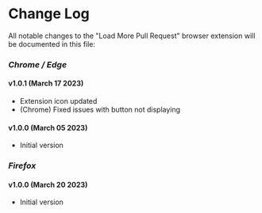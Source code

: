 # Change Log

All notable changes to the "Load More Pull Request" browser extension will be documented in this file:

### *Chrome / Edge*

#### v1.0.1 (March 17 2023)
- Extension icon updated
- (Chrome) Fixed issues with button not displaying

#### v1.0.0 (March 05 2023)
- Initial version

### *Firefox*

#### v1.0.0 (March 20 2023)
- Initial version
